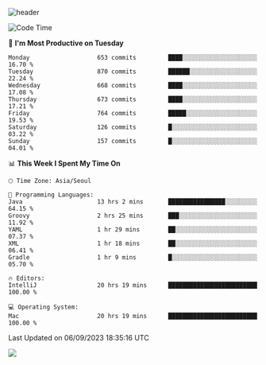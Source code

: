 ![header](https://capsule-render.vercel.app/api?type=Egg&color=timeAuto&height=300&section=header&text=PoPo&fontSize=90&animation=fadeIn)

  <!--START_SECTION:waka-->
![Code Time](http://img.shields.io/badge/Code%20Time-1%2C160%20hrs%2020%20mins-blue)

📅 **I'm Most Productive on Tuesday** 

```text
Monday                   653 commits         ████░░░░░░░░░░░░░░░░░░░░░   16.70 % 
Tuesday                  870 commits         ██████░░░░░░░░░░░░░░░░░░░   22.24 % 
Wednesday                668 commits         ████░░░░░░░░░░░░░░░░░░░░░   17.08 % 
Thursday                 673 commits         ████░░░░░░░░░░░░░░░░░░░░░   17.21 % 
Friday                   764 commits         █████░░░░░░░░░░░░░░░░░░░░   19.53 % 
Saturday                 126 commits         █░░░░░░░░░░░░░░░░░░░░░░░░   03.22 % 
Sunday                   157 commits         █░░░░░░░░░░░░░░░░░░░░░░░░   04.01 % 
```


📊 **This Week I Spent My Time On** 

```text
🕑︎ Time Zone: Asia/Seoul

💬 Programming Languages: 
Java                     13 hrs 2 mins       ████████████████░░░░░░░░░   64.15 % 
Groovy                   2 hrs 25 mins       ███░░░░░░░░░░░░░░░░░░░░░░   11.92 % 
YAML                     1 hr 29 mins        ██░░░░░░░░░░░░░░░░░░░░░░░   07.37 % 
XML                      1 hr 18 mins        ██░░░░░░░░░░░░░░░░░░░░░░░   06.41 % 
Gradle                   1 hr 9 mins         █░░░░░░░░░░░░░░░░░░░░░░░░   05.70 % 

🔥 Editors: 
IntelliJ                 20 hrs 19 mins      █████████████████████████   100.00 % 

💻 Operating System: 
Mac                      20 hrs 19 mins      █████████████████████████   100.00 % 
```


 Last Updated on 06/09/2023 18:35:16 UTC
<!--END_SECTION:waka-->



<img src="https://capsule-render.vercel.app/api?type=Egg&color=timeAuto&height=300&section=footer&text=PoPo&fontSize=90&animation=fadeIn&reversal=true" />
